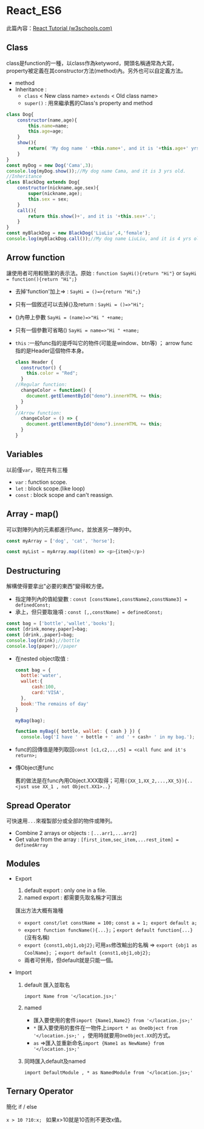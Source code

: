 # React_ES6

此篇內容：[React Tutorial (w3schools.com)](https://www.w3schools.com/react/default.asp)

## Class

class是function的一種，以class作為ketyword，開頭名稱通常為大寫，property被定義在其constructor方法(method)內。另外也可以自定義方法。

- method
- Inheritance : 
  - `class` < New class name> `extends` < Old class name> 
  - `super()` : 用來繼承舊的Class's property and method

```js
class Dog{
	constructor(name,age){
		this.name=name;
		this.age=age;
	}
	show(){
		return( 'My dog name ' +this.name+', and it is '+this.age+' yrs old.');
	}
}	
const myDog = new Dog('Cama',3);
console.log(myDog.show());//My dog name Cama, and it is 3 yrs old.
//Inheritance
class BlackDog extends Dog{
	constructor(nickname,age,sex){
		super(nickname,age);
		this.sex = sex;
	}
	call(){
		return this.show()+', and it is '+this.sex+'.';
	}
}
const myBlackDog = new BlackDog('LiuLiu',4,'female');
console.log(myBlackDog.call());//My dog name LiuLiu, and it is 4 yrs old,, and it is female.
```

## Arrow function

讓使用者可用較簡潔的表示法。原始 : `function SayHi(){return "Hi"}` or `SayHi = function(){return "Hi";}`

- 去掉'function'加上=> : `SayHi = ()=>{return "Hi";}`

- 只有一個敘述可以去掉{}及return : `SayHi = ()=>"Hi";`

- ()內帶上參數 `SayHi = (name)=>"Hi " +name;`

- 只有一個參數可省略() `SayHi = name=>"Hi " +name;`

- `this` :一般func指的是呼叫它的物件(可能是window、btn等) ； arrow func指的是Header這個物件本身。 

  ```jsx
  class Header {
    constructor() {
      this.color = "Red";
    }
  //Regular function:
    changeColor = function() {
      document.getElementById("demo").innerHTML += this;
    }
  }
  //Arrow function:
    changeColor = () => {
      document.getElementById("demo").innerHTML += this;
    }
  }
  ```

## Variables

以前僅`var`，現在共有三種

- `var`  :  function scope. 
- `let`  :  block scope.(like loop)
- `const` : block scope and can't reassign.

## Array - map()

可以對陣列內的元素都進行func，並放進另一陣列中。

```js
const myArray = ['dog', 'cat', 'horse'];

const myList = myArray.map((item) => <p>{item}</p>)
```

## Destructuring

解構使得要拿出"必要的東西"變得較方便。

- 指定陣列內的值給變數 : `const [constName1,constName2,constName3] = definedConst;`
- 承上，但只要取幾項 : `const [,,constName] = definedConst;`

```js
const bag = ['bottle','wallet','books'];
const [drink,money,paper]=bag;
const [drink,,paper]=bag;
console.log(drink);//bottle
console.log(paper);//paper
```

- 在nested object取值 : 

  ```js
  const bag = {
  	bottle:'water',
  	wallet:{
  		cash:100,
  		card:'VISA',
  	},
  	book:'The remains of day'
  }
  
  myBag(bag);
  
  function myBag({ bottle, wallet: { cash } }) {
    console.log('I have ' + bottle + ' and ' + cash+ ' in my bag.');
  ```

- func的回傳值是陣列取回`const [c1,c2,..,c5] = <call func and it's return>;`

- 傳Object進func

  舊的做法是在func內用Object.XXX取得；可用`({XX_1,XX_2,...,XX_5}){..<just use XX_1 , not Object.XX1>..}`

## Spread Operator

可快速用`...`來複製部分或全部的物件或陣列。

- Combine 2 arrays or objects : `[...arr1,...arr2]`
- Get value from the array : `[first_item,sec_item,...rest_item] = definedArray`

## Modules

- Export

  1. default export : only one in a file.
  2. named export : 都需要先取名稱才可匯出

  匯出方法大概有幾種

  - `export const/let constName = 100;` `const a = 1; export default a;`
  - `export function funcName(){...};`；`export default function{...}`(沒有名稱)
  - `export {const1,obj1,obj2};`可用`as`修改輸出的名稱 => `export {obj1 as CoolName};` ；`export default {const1,obj1,obj2};`
  - 兩者可併用，但default就是只能一個。

- Import

  1. default 匯入並取名

     `import Name from '</location.js>;'`

  2. named

     - 匯入要使用的套件`import {Name1,Name2} from '</location.js>;' `
     - `*` 匯入要使用的套件在一物件上`import * as OneObject from '</location.js>;' `，使用時就要用`OneObject.XX`的方式。
     - `as` =>匯入並重新命名`import {Name1 as NewName} from '</location.js>;' ` 

  3. 同時匯入default及named

     `import DefaultModule , * as NamedModule from '</location.js>;'`

  

## Ternary Operator

簡化 if / else

`x > 10 ?10:x; ` 如果x>10就是10否則不更改x值。
